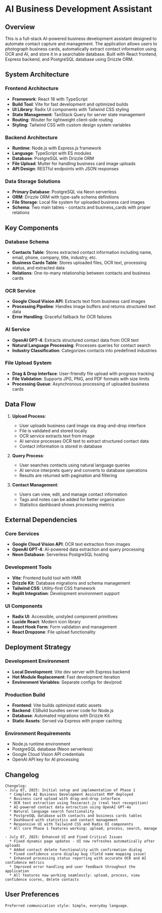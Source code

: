 # AI Business Development Assistant

## Overview

This is a full-stack AI-powered business development assistant designed to automate contact capture and management. The application allows users to photograph business cards, automatically extract contact information using OCR and AI, and store it in a searchable database. Built with React frontend, Express backend, and PostgreSQL database using Drizzle ORM.

## System Architecture

### Frontend Architecture
- **Framework**: React 18 with TypeScript
- **Build Tool**: Vite for fast development and optimized builds
- **UI Library**: Radix UI components with Tailwind CSS styling
- **State Management**: TanStack Query for server state management
- **Routing**: Wouter for lightweight client-side routing
- **Styling**: Tailwind CSS with custom design system variables

### Backend Architecture
- **Runtime**: Node.js with Express.js framework
- **Language**: TypeScript with ES modules
- **Database**: PostgreSQL with Drizzle ORM
- **File Upload**: Multer for handling business card image uploads
- **API Design**: RESTful endpoints with JSON responses

### Data Storage Solutions
- **Primary Database**: PostgreSQL via Neon serverless
- **ORM**: Drizzle ORM with type-safe schema definitions
- **File Storage**: Local file system for uploaded business card images
- **Schema**: Two main tables - contacts and business_cards with proper relations

## Key Components

### Database Schema
- **Contacts Table**: Stores extracted contact information including name, email, phone, company, title, industry, etc.
- **Business Cards Table**: Stores uploaded files, OCR text, processing status, and extracted data
- **Relations**: One-to-many relationship between contacts and business cards

### OCR Service
- **Google Cloud Vision API**: Extracts text from business card images
- **Processing Pipeline**: Handles image buffers and returns structured text data
- **Error Handling**: Graceful fallback for OCR failures

### AI Service
- **OpenAI GPT-4**: Extracts structured contact data from OCR text
- **Natural Language Processing**: Processes queries for contact search
- **Industry Classification**: Categorizes contacts into predefined industries

### File Upload System
- **Drag & Drop Interface**: User-friendly file upload with progress tracking
- **File Validation**: Supports JPG, PNG, and PDF formats with size limits
- **Processing Queue**: Asynchronous processing of uploaded business cards

## Data Flow

1. **Upload Process**:
   - User uploads business card image via drag-and-drop interface
   - File is validated and stored locally
   - OCR service extracts text from image
   - AI service processes OCR text to extract structured contact data
   - Contact information is stored in database

2. **Query Process**:
   - User searches contacts using natural language queries
   - AI service interprets query and converts to database operations
   - Results are returned with pagination and filtering

3. **Contact Management**:
   - Users can view, edit, and manage contact information
   - Tags and notes can be added for better organization
   - Statistics dashboard shows processing metrics

## External Dependencies

### Core Services
- **Google Cloud Vision API**: OCR text extraction from images
- **OpenAI GPT-4**: AI-powered data extraction and query processing
- **Neon Database**: Serverless PostgreSQL hosting

### Development Tools
- **Vite**: Frontend build tool with HMR
- **Drizzle Kit**: Database migrations and schema management
- **Tailwind CSS**: Utility-first CSS framework
- **Replit Integration**: Development environment support

### UI Components
- **Radix UI**: Accessible, unstyled component primitives
- **Lucide React**: Modern icon library
- **React Hook Form**: Form validation and management
- **React Dropzone**: File upload functionality

## Deployment Strategy

### Development Environment
- **Local Development**: Vite dev server with Express backend
- **Hot Module Replacement**: Fast development iteration
- **Environment Variables**: Separate configs for dev/prod

### Production Build
- **Frontend**: Vite builds optimized static assets
- **Backend**: ESBuild bundles server code for Node.js
- **Database**: Automated migrations with Drizzle Kit
- **Static Assets**: Served via Express with proper caching

### Environment Requirements
- Node.js runtime environment
- PostgreSQL database (Neon serverless)
- Google Cloud Vision API credentials
- OpenAI API key for AI processing

## Changelog

```
Changelog:
- July 07, 2025: Initial setup and implementation of Phase 1
  * Complete AI Business Development Assistant MVP deployed
  * Business card upload with drag-and-drop interface
  * OCR text extraction using Tesseract.js (real text recognition)
  * AI-powered contact data extraction using OpenAI GPT-4o
  * Natural language search functionality
  * PostgreSQL database with contacts and business cards tables
  * Dashboard with statistics and contact management
  * Responsive UI with Tailwind CSS and Radix UI components
  * All core Phase 1 features working: upload, process, search, manage

- July 07, 2025: Enhanced UI and Fixed Critical Issues
  * Fixed dynamic page updates - UI now refreshes automatically after uploads
  * Added contact delete functionality with confirmation dialog
  * Fixed confidence score display bug (field name mapping issue)
  * Enhanced processing status reporting with accurate OCR and AI confidence metrics
  * Improved error handling and user feedback throughout the application
  * All features now working seamlessly: upload, process, view confidence scores, delete contacts
```

## User Preferences

```
Preferred communication style: Simple, everyday language.
```